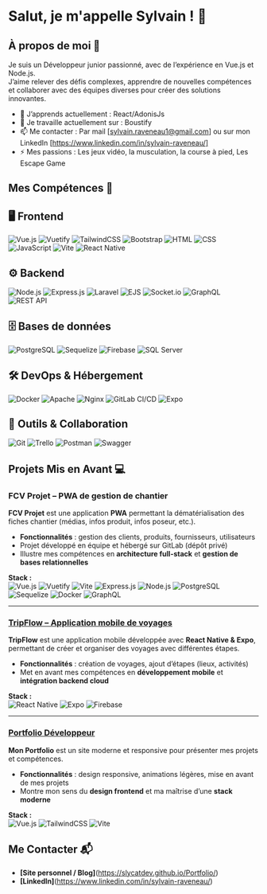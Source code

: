 # Salut, je m'appelle Sylvain ! 👋

## À propos de moi 🚀

Je suis un Développeur junior passionné, avec de l’expérience en Vue.js et Node.js.  
J’aime relever des défis complexes, apprendre de nouvelles compétences et collaborer avec des équipes diverses pour créer des solutions innovantes.  

- 🌱 J’apprends actuellement : React/AdonisJs
- 🔭 Je travaille actuellement sur : Boustify
- 📫 Me contacter : Par mail [sylvain.raveneau1@gmail.com] ou sur mon LinkedIn [https://www.linkedin.com/in/sylvain-raveneau/]
- ⚡ Mes passions : Les jeux vidéo, la musculation, la course à pied, Les Escape Game

## Mes Compétences 🧠

## 🖥️ Frontend
![Vue.js](https://img.shields.io/badge/Vue.js-35495E?style=flat-square&logo=vuedotjs&logoColor=4FC08D)
![Vuetify](https://img.shields.io/badge/Vuetify-1867C0?style=flat-square&logo=vuetify&logoColor=white)
![TailwindCSS](https://img.shields.io/badge/Tailwind_CSS-38B2AC?style=flat-square&logo=tailwind-css&logoColor=white)
![Bootstrap](https://img.shields.io/badge/Bootstrap-7952B3?style=flat-square&logo=bootstrap&logoColor=white)
![HTML](https://img.shields.io/badge/HTML5-E34F26?style=flat-square&logo=html5&logoColor=white)
![CSS](https://img.shields.io/badge/CSS3-1572B6?style=flat-square&logo=css3&logoColor=white)
![JavaScript](https://img.shields.io/badge/JavaScript-F7DF1E?style=flat-square&logo=javascript&logoColor=black)
![Vite](https://img.shields.io/badge/Vite-646CFF?style=flat-square&logo=vite&logoColor=white)
![React Native](https://img.shields.io/badge/React_Native-20232A?style=flat-square&logo=react&logoColor=61DAFB)

## ⚙️ Backend
![Node.js](https://img.shields.io/badge/Node.js-339933?style=flat-square&logo=node.js&logoColor=white)
![Express.js](https://img.shields.io/badge/Express.js-000000?style=flat-square&logo=express&logoColor=white)
![Laravel](https://img.shields.io/badge/Laravel-FF2D20?style=flat-square&logo=laravel&logoColor=white)
![EJS](https://img.shields.io/badge/EJS-8BC500?style=flat-square&logo=javascript&logoColor=white)
![Socket.io](https://img.shields.io/badge/Socket.io-010101?style=flat-square&logo=socketdotio&logoColor=white)
![GraphQL](https://img.shields.io/badge/GraphQL-E10098?style=flat-square&logo=graphql&logoColor=white)
![REST API](https://img.shields.io/badge/REST-02569B?style=flat-square&logo=rest&logoColor=white)

## 🗄️ Bases de données
![PostgreSQL](https://img.shields.io/badge/PostgreSQL-336791?style=flat-square&logo=postgresql&logoColor=white)
![Sequelize](https://img.shields.io/badge/Sequelize-52B0E7?style=flat-square&logo=sequelize&logoColor=white)
![Firebase](https://img.shields.io/badge/Firebase-FFCA28?style=flat-square&logo=firebase&logoColor=black)
![SQL Server](https://img.shields.io/badge/SQL_Server-CC2927?style=flat-square&logo=microsoftsqlserver&logoColor=white)

## 🛠️ DevOps & Hébergement
![Docker](https://img.shields.io/badge/Docker-2496ED?style=flat-square&logo=docker&logoColor=white)
![Apache](https://img.shields.io/badge/Apache-D22128?style=flat-square&logo=apache&logoColor=white)
![Nginx](https://img.shields.io/badge/Nginx-009639?style=flat-square&logo=nginx&logoColor=white)
![GitLab CI/CD](https://img.shields.io/badge/GitLab_CI%2FCD-FC6D26?style=flat-square&logo=gitlab&logoColor=white)
![Expo](https://img.shields.io/badge/Expo-000020?style=flat-square&logo=expo&logoColor=white)

## 🤝 Outils & Collaboration
![Git](https://img.shields.io/badge/Git-F05032?style=flat-square&logo=git&logoColor=white)
![Trello](https://img.shields.io/badge/Trello-0052CC?style=flat-square&logo=trello&logoColor=white)
![Postman](https://img.shields.io/badge/Postman-FF6C37?style=flat-square&logo=postman&logoColor=white)
![Swagger](https://img.shields.io/badge/Swagger-85EA2D?style=flat-square&logo=swagger&logoColor=black)


## Projets Mis en Avant 💻

### FCV Projet – PWA de gestion de chantier

**FCV Projet** est une application **PWA** permettant la dématérialisation des fiches chantier (médias, infos produit, infos poseur, etc.).  

- **Fonctionnalités** : gestion des clients, produits, fournisseurs, utilisateurs  
- Projet développé en équipe et hébergé sur GitLab (dépôt privé)  
- Illustre mes compétences en **architecture full-stack** et **gestion de bases relationnelles**  

**Stack :**  
![Vue.js](https://img.shields.io/badge/Vue.js-35495E?style=flat-square&logo=vuedotjs&logoColor=4FC08D)
![Vuetify](https://img.shields.io/badge/Vuetify-1867C0?style=flat-square&logo=vuetify&logoColor=white)
![Vite](https://img.shields.io/badge/Vite-646CFF?style=flat-square&logo=vite&logoColor=white)
![Express.js](https://img.shields.io/badge/Express.js-000000?style=flat-square&logo=express&logoColor=white)
![Node.js](https://img.shields.io/badge/Node.js-339933?style=flat-square&logo=node.js&logoColor=white)
![PostgreSQL](https://img.shields.io/badge/PostgreSQL-336791?style=flat-square&logo=postgresql&logoColor=white)
![Sequelize](https://img.shields.io/badge/Sequelize-52B0E7?style=flat-square&logo=sequelize&logoColor=white)
![Docker](https://img.shields.io/badge/Docker-2496ED?style=flat-square&logo=docker&logoColor=white)
![GraphQL](https://img.shields.io/badge/GraphQL-E10098?style=flat-square&logo=graphql&logoColor=white)

---

### [TripFlow – Application mobile de voyages](https://github.com/SlyCatDev/tripflow)

**TripFlow** est une application mobile développée avec **React Native & Expo**, permettant de créer et organiser des voyages avec différentes étapes.

- **Fonctionnalités** : création de voyages, ajout d’étapes (lieux, activités)
- Met en avant mes compétences en **développement mobile** et **intégration backend cloud**  

**Stack :**  
![React Native](https://img.shields.io/badge/React_Native-20232A?style=flat-square&logo=react&logoColor=61DAFB)
![Expo](https://img.shields.io/badge/Expo-000020?style=flat-square&logo=expo&logoColor=white)
![Firebase](https://img.shields.io/badge/Firebase-FFCA28?style=flat-square&logo=firebase&logoColor=black)

---

### [Portfolio Développeur](https://github.com/SlyCatDev/portfolio)

**Mon Portfolio** est un site moderne et responsive pour présenter mes projets et compétences.  

- **Fonctionnalités** : design responsive, animations légères, mise en avant de mes projets  
- Montre mon sens du **design frontend** et ma maîtrise d’une **stack moderne**  

**Stack :**  
![Vue.js](https://img.shields.io/badge/Vue.js-35495E?style=flat-square&logo=vuedotjs&logoColor=4FC08D)
![TailwindCSS](https://img.shields.io/badge/Tailwind_CSS-38B2AC?style=flat-square&logo=tailwind-css&logoColor=white)
![Vite](https://img.shields.io/badge/Vite-646CFF?style=flat-square&logo=vite&logoColor=white)

## Me Contacter 📬

- **[Site personnel / Blog]**(https://slycatdev.github.io/Portfolio/) 
- **[LinkedIn]**(https://www.linkedin.com/in/sylvain-raveneau/)
